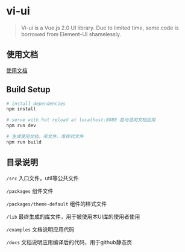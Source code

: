 # vi-ui

> Vi-ui is a Vue.js 2.0 UI library. Due to limited time, some code is borrowed from Element-UI shamelessly.

## 使用文档

[使用文档](https://lagou-frontend.github.io/vi-ui/#/)

## Build Setup

``` bash
# install dependencies
npm install

# serve with hot reload at localhost:8080 启动说明文档应用
npm run dev

# 生成使用文档，库文件，库样式文件
npm run build

```

## 目录说明
`/src` 入口文件，util等公共文件

`/packages` 组件文件

`/packages/theme-default` 组件的样式文件

`/lib` 最终生成的库文件，用于被使用本UI库的使用者使用

`/examples` 文档说明应用代码

`/docs` 文档说明应用编译后的代码，用于github静态页
